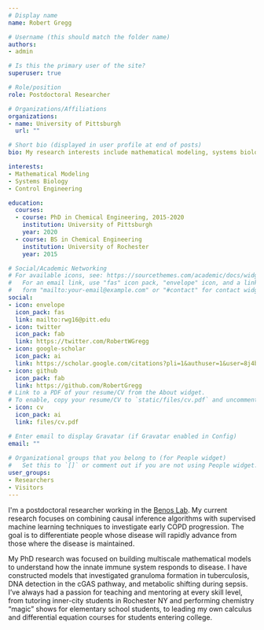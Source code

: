 ```yaml
---
# Display name
name: Robert Gregg

# Username (this should match the folder name)
authors:
- admin

# Is this the primary user of the site?
superuser: true

# Role/position
role: Postdoctoral Researcher

# Organizations/Affiliations
organizations:
- name: University of Pittsburgh
  url: ""

# Short bio (displayed in user profile at end of posts)
bio: My research interests include mathematical modeling, systems biology, and control engineering.

interests:
- Mathematical Modeling
- Systems Biology
- Control Engineering

education:
  courses:
  - course: PhD in Chemical Engineering, 2015-2020
    institution: University of Pittsburgh
    year: 2020
  - course: BS in Chemical Engineering
    institution: University of Rochester
    year: 2015

# Social/Academic Networking
# For available icons, see: https://sourcethemes.com/academic/docs/widgets/#icons
#   For an email link, use "fas" icon pack, "envelope" icon, and a link in the
#   form "mailto:your-email@example.com" or "#contact" for contact widget.
social:
- icon: envelope
  icon_pack: fas
  link: mailto:rwg16@pitt.edu
- icon: twitter
  icon_pack: fab
  link: https://twitter.com/RobertWGregg
- icon: google-scholar
  icon_pack: ai
  link: https://scholar.google.com/citations?pli=1&authuser=1&user=8j4b_MsAAAAJ
- icon: github
  icon_pack: fab
  link: https://github.com/RobertGregg
# Link to a PDF of your resume/CV from the About widget.
# To enable, copy your resume/CV to `static/files/cv.pdf` and uncomment the lines below.  
- icon: cv
  icon_pack: ai
  link: files/cv.pdf

# Enter email to display Gravatar (if Gravatar enabled in Config)
email: ""
  
# Organizational groups that you belong to (for People widget)
#   Set this to `[]` or comment out if you are not using People widget.  
user_groups:
- Researchers
- Visitors
---
```

I'm a postdoctoral researcher working in the [Benos Lab](https://www.csb.pitt.edu/Faculty/benos/). My current research focuses on combining causal inference algorithms with supervised machine learning techniques to investigate early COPD progression. The goal is to differentiate people whose disease will rapidly advance from those where the disease is maintained. 


My PhD research was focused on building multiscale mathematical models to understand how the innate immune system responds to disease. I have constructed models that investigated granuloma formation in tuberculosis, DNA detection in the cGAS pathway, and metabolic shifting during sepsis. I’ve always had a passion for teaching and mentoring at every skill level, from tutoring inner-city students in Rochester NY and performing chemistry “magic” shows for elementary school students, to leading my own calculus and differential equation courses for students entering college.


